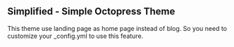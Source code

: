 ## Simplified - Simple Octopress Theme

This theme use landing page as home page instead of blog.
So you need to customize your _config.yml to use this feature.